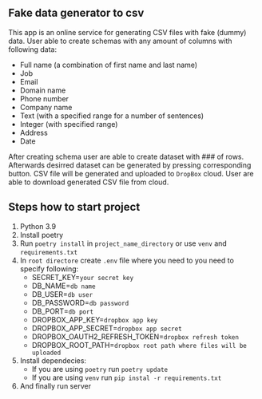 ## Fake data generator to csv
This app is an online service for generating CSV files with fake (dummy) data.
User able to create schemas with any amount of columns with following data: 
* Full name (a combination of first name and last name)
* Job
* Email
* Domain name
* Phone number
* Company name
* Text (with a specified range for a number of sentences)
* Integer (with specified range)
* Address
* Date

After creating schema user are able to create dataset with ### of rows. Afterwards desirred dataset can be generated by
pressing corresponding button. CSV file will be generated and uploaded to `DropBox` cloud. User are able to download
generated CSV file from cloud.
## Steps how to start project

1. Python 3.9
2. Install poetry
3. Run `poetry install` in `project_name_directory` or use `venv` and `requirements.txt`
4. In `root directore` create `.env` file where you need to you need to specify following:
   * SECRET_KEY=`your secret key`
   * DB_NAME=`db name`
   * DB_USER=`db user`
   * DB_PASSWORD=`db password`
   * DB_PORT=`db port`
   * DROPBOX_APP_KEY=`dropbox app key`
   * DROPBOX_APP_SECRET=`dropbox app secret`
   * DROPBOX_OAUTH2_REFRESH_TOKEN=`dropbox refresh token`
   * DROPBOX_ROOT_PATH=`dropbox root path where files will be uploaded`
5. Install dependecies:
   * If you are using `poetry` run `poetry update`
   * If you are using `venv` run `pip instal -r requirements.txt`
6. And finally run server
